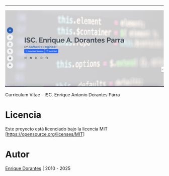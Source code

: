 ------------
![Img](https://github.com/enriquedorantesp/imagenes/blob/main/cv.png)

Curriculum Vitae - ISC. Enrique Antonio Dorantes Parra

# Licencia

Este proyecto está licenciado bajo la licencia MIT [https://opensource.org/licenses/MIT]

# Autor

[Enrique Dorantes](https://github.com/enriquedorantesp) | 2010 - 2025

